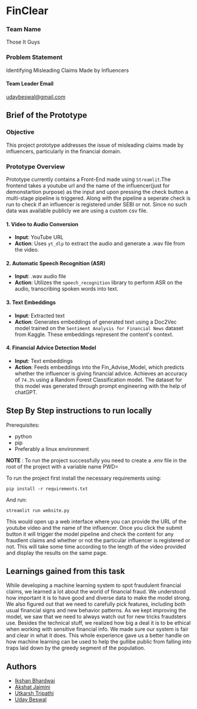 
# FinClear


### Team Name
Those It Guys
### Problem Statement
Identifying Misleading Claims Made by Influencers
#### Team Leader Email
udaybeswal@gmail.com


## Brief of the Prototype

### Objective

This project prototype addresses the issue of misleading claims made by influencers, particularly in the financial domain.

### Prototype Overview
Prototype currently contains a Front-End made using `Streamlit`.The frontend takes a youtube url and the name of the influencer(just for demonstartion purpose) as the input and upon pressing the check button a multi-stage pipeline is triggered. Along with the pipeline a seperate check is run to check if an influencer is registered under SEBI or not. Since no such data was available publicly we are using a custom csv file. 

#### 1. Video to Audio Conversion
- **Input**: YouTube URL
- **Action**: Uses `yt_dlp` to extract the audio and generate a .wav file from the video.

#### 2. Automatic Speech Recognition (ASR)
- **Input**: .wav audio file 
- **Action**: Utilizes the `speech_recognition` library to perform ASR on the audio, transcribing spoken words into text.

#### 3. Text Embeddings
- **Input**: Extracted text 
- **Action**: Generates embeddings of generated text using a Doc2Vec model trained on the `Sentiment Analysis for Financial News` dataset from Kaggle. These embeddings represent the content's context.

#### 4. Financial Advice Detection Model
- **Input**: Text embeddings
- **Action**: Feeds embeddings into the Fin_Advise_Model, which predicts whether the influencer is giving financial advice. Achieves an accuracy of `74.3%` using a Random Forest Classification model. The dataset for this model was generated through prompt engineering with the help of chatGPT.

## Step By Step instructions to run locally

Prerequisites:
 - python
 - pip
 - Preferably a linux environment

**NOTE** : To run the project successfully you need to create a .env file in the root of the project with a variable name PWD=*<present working directory>*

To run the project first install the necessary requirements using:

`pip install -r requirements.txt`

And run:

`streamlit run website.py`

This would open up a web interface where you can provide the URL of the youtube video and the name of the influencer. Once you click the submit button it will trigger the model pipeline and check the content for any fraudlent claims and whether or not the particular influencer is registered or not. This will take some time according to the length of the video provided and display the results on the same page.

## Learnings gained from this task

While developing a machine learning system to spot fraudulent financial claims, we learned a lot about the world of financial fraud. We understood how important it is to have good and diverse data to make the model strong. We also figured out that we need to carefully pick features, including both usual financial signs and new behavior patterns. As we kept improving the model, we saw that we need to always watch out for new tricks fraudsters use. Besides the technical stuff, we realized how big a deal it is to be ethical when working with sensitive financial info. We made sure our system is fair and clear in what it does. This whole experience gave us a better handle on how machine learning can be used to help the gullibe public from falling into traps laid down by the greedy segment of the population.


## Authors

- [Ikshan Bhardwaj](https://github.com/ikshan-Tango/)
- [Akshat Jaimini](https://github.com/destrex271)
- [Utkarsh Tripathi](https://www.github.com/octokatherine)
- [Uday Beswal](https://github.com/udbe)


